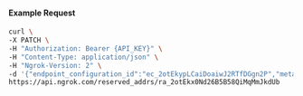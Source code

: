<!-- Code generated for API Clients. DO NOT EDIT. -->

#### Example Request

```bash
curl \
-X PATCH \
-H "Authorization: Bearer {API_KEY}" \
-H "Content-Type: application/json" \
-H "Ngrok-Version: 2" \
-d '{"endpoint_configuration_id":"ec_2otEkypLCaiDoaiwJ2RTfDGgn2P","metadata":"{\"proto\": \"ssh\"}"}' \
https://api.ngrok.com/reserved_addrs/ra_2otEkx0Nd26B5B58QiMqMmJkdUb
```
